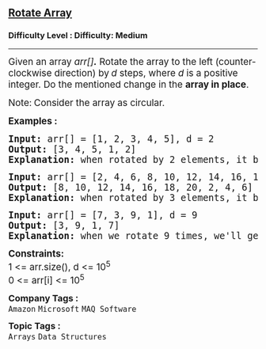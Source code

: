 <h2><a href="https://www.geeksforgeeks.org/problems/rotate-array-by-n-elements-1587115621/1">Rotate Array</a></h2><h3>Difficulty Level : Difficulty: Medium</h3><hr><div class="problems_problem_content__Xm_eO"><p><span style="font-size: 14pt;">Given an array <em>arr[]</em><em><strong>.</strong></em>&nbsp;Rotate the array to the left (counter-clockwise direction) by<strong> </strong><em>d</em> steps, where <em>d</em> is a positive integer.&nbsp;Do the mentioned change in the&nbsp;<strong>array in place</strong>.</span></p>
<p><span style="font-size: 14pt;">Note:<strong> </strong>Consider the array as circular.</span></p>
<p><span style="font-size: 14pt;"><strong>Examples :<br></strong></span></p>
<pre><span style="font-size: 14pt;"><strong>Input: </strong>arr[] = [1, 2, 3, 4, 5], d = 2
<strong>Output: </strong>[3, 4, 5, 1, 2]
<strong>Explanation:</strong> when rotated by 2 elements, it becomes 3 4 5 1 2.</span></pre>
<pre><span style="font-size: 14pt;"><strong>Input: </strong>arr[] = [2, 4, 6, 8, 10, 12, 14, 16, 18, 20], d = 3
<strong>Output: </strong>[8, 10, 12, 14, 16, 18, 20, 2, 4, 6]<strong>
Explanation: </strong>when rotated by 3 elements, it becomes 8 10 12 14 16 18 20 2 4 6.<br></span></pre>
<pre><span style="font-size: 14pt;"><strong>Input: </strong>arr[] = [7, 3, 9, 1], d = 9
<strong>Output: </strong>[3, 9, 1, 7]<strong>
Explanation: </strong>when we rotate 9 times, we'll get 3 9 1 7 as resultant array.</span></pre>
<p><span style="font-size: 14pt;"><strong>Constraints:</strong><br>1 &lt;= arr.size(), d &lt;= 10<sup>5</sup></span><br><span style="font-size: 14pt;">0 &lt;=&nbsp;arr[i] &lt;= 10<sup>5</sup></span></p></div><p><span style=font-size:18px><strong>Company Tags : </strong><br><code>Amazon</code>&nbsp;<code>Microsoft</code>&nbsp;<code>MAQ Software</code>&nbsp;<br><p><span style=font-size:18px><strong>Topic Tags : </strong><br><code>Arrays</code>&nbsp;<code>Data Structures</code>&nbsp;